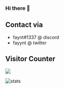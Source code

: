 ### Hi there 👋

## Contact via
* faynt#1337 @ discord
* fayynt @ twitter



## Visitor Counter
  <img src="https://profile-counter.glitch.me/fayynt/count.svg" />


![stats](https://github-readme-stats.vercel.app/api?username=fayynt&show_icons=true&title_color=7F7FFF&icon_color=4C4CFF&text_color=9f9f9f&bg_color=151515&count_private=true)


 

